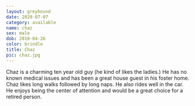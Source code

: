 ```yaml
---
layout: greyhound
date: 2020-07-07
category: available
name: chaz
sex: male
dob: 2010-04-26
color: brindle
title: Chaz
pic: chaz.jpg
---
```

Chaz is a charming ten year old guy (he kind of likes the ladies.) He has no known medical issues and has been a great house guest in his foster home. Chaz likes long walks followed by long naps. He also rides well in the car.  He enjoys being the center of attention and would be a great choice for a retired person.  
